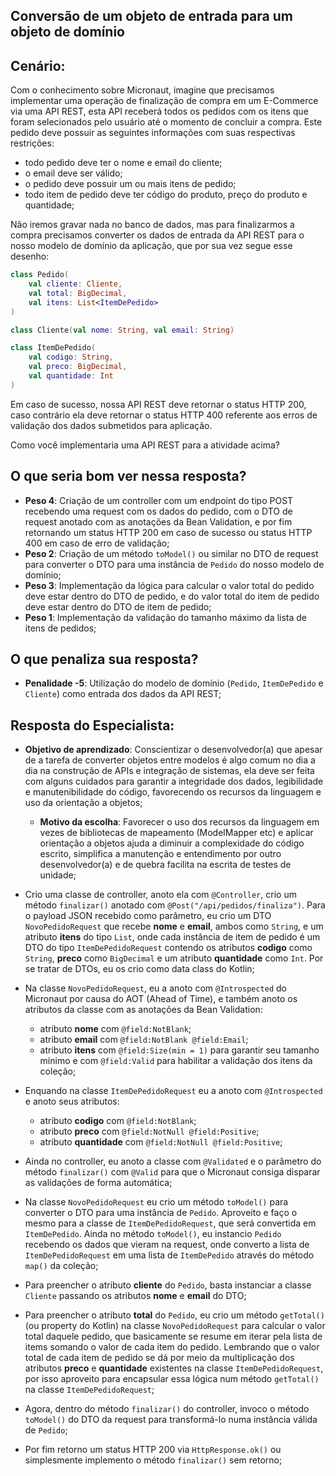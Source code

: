 ## Conversão de um objeto de entrada para um objeto de domínio

## Cenário:

Com o conhecimento sobre Micronaut, imagine que precisamos implementar uma operação de finalização de compra em um E-Commerce via uma API REST, esta API receberá todos os pedidos com os itens que foram selecionados pelo usuário até o momento de concluir a compra. Este pedido deve possuir as seguintes informações com suas respectivas restrições:

- todo pedido deve ter o nome e email do cliente;
- o email deve ser válido;
- o pedido deve possuir um ou mais itens de pedido;
- todo item de pedido deve ter código do produto, preço do produto e quantidade;

Não iremos gravar nada no banco de dados, mas para finalizarmos a compra precisamos converter os dados de entrada da API REST para o nosso modelo de domínio da aplicação, que por sua vez segue esse desenho:

```kotlin
class Pedido(
    val cliente: Cliente,
    val total: BigDecimal,
    val itens: List<ItemDePedido>
)

class Cliente(val nome: String, val email: String)

class ItemDePedido(
    val codigo: String,
    val preco: BigDecimal,
    val quantidade: Int
)
```

Em caso de sucesso, nossa API REST deve retornar o status HTTP 200, caso contrário ela deve retornar o status HTTP 400 referente aos erros de validação dos dados submetidos para aplicação.

Como você implementaria uma API REST para a atividade acima?

## O que seria bom ver nessa resposta?

- **Peso 4**: Criação de um controller com um endpoint do tipo POST recebendo uma request com os dados do pedido, com o DTO de request anotado com as anotações da Bean Validation, e por fim retornando um status HTTP 200 em caso de sucesso ou status HTTP 400 em caso de erro de validação;
- **Peso 2**: Criação de um método `toModel()` ou similar no DTO de request para converter o DTO para uma instância de `Pedido` do nosso modelo de domínio;
- **Peso 3**: Implementação da lógica para calcular o valor total do pedido deve estar dentro do DTO de pedido, e do valor total do item de pedido deve estar dentro do DTO de item de pedido;
- **Peso 1**: Implementação da validação do tamanho máximo da lista de itens de pedidos;

## O que penaliza sua resposta?

- **Penalidade -5**: Utilização do modelo de domínio (`Pedido`, `ItemDePedido` e `Cliente`) como entrada dos dados da API REST;

## Resposta do Especialista:

- **Objetivo de aprendizado**: Conscientizar o desenvolvedor(a) que apesar de a tarefa de converter objetos entre modelos é algo comum no dia a dia na construção de APIs e integração de sistemas, ela deve ser feita com alguns cuidados para garantir a integridade dos dados, legibilidade e manutenibilidade do código, favorecendo os recursos da linguagem e uso da orientação a objetos;
    - **Motivo da escolha**: Favorecer o uso dos recursos da linguagem em vezes de bibliotecas de mapeamento (ModelMapper etc) e aplicar orientação a objetos ajuda a diminuir a complexidade do código escrito, simplifica a manutenção e entendimento por outro desenvolvedor(a) e de quebra facilita na escrita de testes de unidade;

- Crio uma classe de controller, anoto ela com `@Controller`, crio um método `finalizar()` anotado com `@Post("/api/pedidos/finaliza")`. Para o payload JSON recebido como parâmetro, eu crio um DTO `NovoPedidoRequest` que recebe **nome** e **email**, ambos como `String`, e um atributo **itens** do tipo `List`, onde cada instância de item de pedido é um DTO do tipo `ItemDePedidoRequest` contendo os atributos **codigo** como `String`, **preco** como `BigDecimal` e um atributo **quantidade** como `Int`. Por se tratar de DTOs, eu os crio como data class do Kotlin;

- Na classe `NovoPedidoRequest`, eu a anoto com `@Introspected` do Micronaut por causa do AOT (Ahead of Time), e também anoto os atributos da classe com as anotações da Bean Validation:
    - atributo **nome** com `@field:NotBlank`;
    - atributo **email** com `@field:NotBlank @field:Email`;
    - atributo **itens** com `@field:Size(min = 1)` para garantir seu tamanho mínimo e com `@field:Valid` para habilitar a validação dos itens da coleção;

- Enquando na classe `ItemDePedidoRequest` eu a anoto com `@Introspected` e anoto seus atributos:
    - atributo **codigo** com `@field:NotBlank`;
    - atributo **preco** com `@field:NotNull @field:Positive`;
    - atributo **quantidade** com `@field:NotNull @field:Positive`;

- Ainda no controller, eu anoto a classe com `@Validated` e o parâmetro do método `finalizar()` com `@Valid` para que o Micronaut consiga disparar as validações de forma automática;

- Na classe `NovoPedidoRequest` eu crio um método `toModel()` para converter o DTO para uma instância de `Pedido`. Aproveito e faço o mesmo para a classe de `ItemDePedidoRequest`, que será convertida em `ItemDePedido`. Ainda no método `toModel()`, eu instancio `Pedido` recebendo os dados que vieram na request, onde converto a lista de `ItemDePedidoRequest` em uma lista de `ItemDePedido` através do método `map()` da coleção;

- Para preencher o atributo **cliente** do `Pedido`, basta instanciar a classe `Cliente` passando os atributos **nome** e **email** do DTO; 

- Para preencher o atributo **total** do `Pedido`, eu crio um método `getTotal()` (ou property do Kotlin) na classe `NovoPedidoRequest` para calcular o valor total daquele pedido, que basicamente se resume em iterar pela lista de items somando o valor de cada item do pedido. Lembrando que o valor total de cada item de pedido se dá por meio da multiplicação dos atributos **preco** e **quantidade** existentes na classe `ItemDePedidoRequest`, por isso aproveito para encapsular essa lógica num método `getTotal()` na classe `ItemDePedidoRequest`;

- Agora, dentro do método `finalizar()` do controller, invoco o método `toModel()` do DTO da request para transformá-lo numa instância válida de `Pedido`;

- Por fim retorno um status HTTP 200 via `HttpResponse.ok()` ou simplesmente implemento o método `finalizar()` sem retorno;